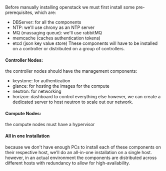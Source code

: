 Before manually installing openstack we must first install some pre-prerequisites, which are:
- DBServer: for all the components
- NTP: we'll use chrony as an NTP server
- MQ (massaging queue): we'll use rabbitMQ
- memcache (caches authentication tokens)
- etcd (json key value store)
These components will have to be installed on a controller or distributed on a group of controllers.

#### Controller Nodes:
the controller nodes should have the management components:
- keystone: for authentication
- glance: for hosting the images for the compute
- neutron: for networking
- horizon: dashboard to control everything else
however, we can create a dedicated server to host neutron to scale out our network.
#### Compute Nodes:
the compute nodes must have a hypervisor

#### All in one Installation
because we don't have enough PCs to install each of these components on their respective host, we'll do an all-in-one installation on a single host.
however, in an actual environment the components are distributed across different hosts with redundancy to allow for high-availability.

#### 